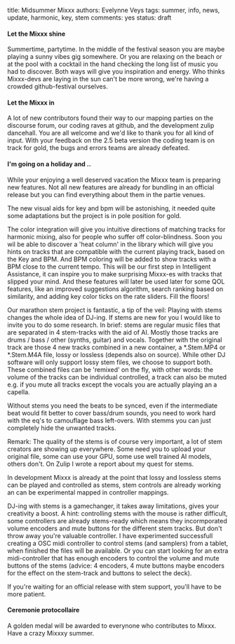 title: Midsummer Mixxx
authors: Evelynne Veys
tags: summer, info, news, update, harmonic, key, stem
comments: yes
status: draft

#### Let the Mixxx shine

Summertime, partytime. In the middle of the festival season you are maybe playing a sunny vibes gig somewhere.
Or you are relaxing on the beach or at the pool with a cocktail in the hand checking the long list of music you had to discover.
Both ways will give you inspiration and energy.
Who thinks Mixxx-devs are laying in the sun can't be more wrong, we're having a crowded github-festival ourselves.

#### Let the Mixxx in

A lot of new contributors found their way to our mapping parties on the discourse forum, our coding raves at github, 
and the development zulip dancehall. You are all welcome and we'd like to thank you for all kind of input.
With your feedback on the 2.5 beta version the coding team is on track for gold, the bugs and errors teams are already defeated.

#### I'm going on a holiday and ..

While your enjoying a well deserved vacation the Mixxx team is preparing new features.
Not all new features are already for bundling in an official release but you can find everything about them in the partie venues. 

The new visual aids for key and bpm will be astonishing, it needed quite some adaptations but the project is in pole position for gold.

The color integration will give you intuitive directions of matching tracks for harmonic mixing, also for people who suffer off color-blindness.
Soon you wil be able to discover a 'heat column' in the library which will give you hints on tracks that are compatible with the current playing track,
based on the Key and BPM. And BPM coloring will be added to show tracks with a BPM close to the current tempo.
This will be our first step in Intelligent Assistance, it can inspire you to make surprising Mixxx-es with tracks that slipped your mind.
And these features will later be used later for some QOL features, like an improved suggestions algorithm, search ranking based on similarity,
and adding key color ticks on the rate sliders.
Fill the floors!

Our marathon stem project is fantastic, a tip of the veil:
Playing with stems changes the whole idea of DJ-ing. If stems are new for you I would like to invite you to do some research. 
In brief: stems are regular music files that are separated in 4 stem-tracks with the aid of AI.
Mostly those tracks are drums / bass / other (synths, guitar) and vocals. Together with the original track are those 4 new tracks
combined in a new container, a *.Stem.MP4 or *.Stem.M4A file, lossy or lossless (depends also on source).
While other DJ software will only support lossy stem files, we choose to support both.
These combined files can be 'remixed' on the fly, with other words: the volume of the tracks can be individual controlled,
a track can also be muted e.g. if you mute all tracks except the vocals you are actually playing an a capella.

Without stems you need the beats to be synced, even if the intermediate beat would fit better to cover bass/drum sounds,
you need to work hard with the eq's to camouflage bass left-overs. With stemms you can just completely hide the unwanted tracks.

Remark: The quality of the stems is of course very important, a lot of stem creators are showing up everywhere. 
Some need you to upload your original file, some can use your GPU, some use well trained AI models, others don't.
On Zulip I wrote a report about my quest for stems.

In development Mixxx is already at the point that lossy and lossless stems can be played and controlled as stems, stem controls are already 
working an can be experimental mapped in controller mappings. 

DJ-ing with stems is a gamechanger, it takes away limitations, gives your creativity a boost.
A hint: controlling stems with the mouse is rather difficult, some controllers are already stems-ready which means they incormporated
volume encoders and mute buttons for the different stem tracks. But don't throw away you're valuable controller. 
I have experimented successfull creating a OSC midi controller to control stems (and samplers) from a tablet, when finished the files will be available.
Or you can start looking for an extra midi-controller that has enough encoders to control the volume and mute buttons of the stems (advice: 4 encoders, 4 mute buttons maybe encoders for the effect on the stem-track and buttons to select the deck).

If you're waiting for an official release with stem support, you'll have to be more patient.

#### Ceremonie protocollaire

A golden medal will be awarded to everynone who contributes to Mixxx.
Have a crazy Mixxxy summer.
